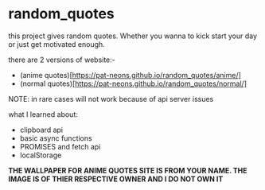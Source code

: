 # random_quotes
this project gives random quotes.
Whether you wanna to kick start your day or just get motivated enough.


there are 2 versions of website:-
+ (anime quotes)[https://pat-neons.github.io/random_quotes/anime/]
+ (normal quotes)[https://pat-neons.github.io/random_quotes/normal/]

NOTE:
in rare cases will not work because of api server issues

what I learned about:
+ clipboard api
+ basic async functions
+ PROMISES and fetch api
+ localStorage


**THE WALLPAPER FOR ANIME QUOTES SITE IS FROM YOUR NAME. THE IMAGE IS OF THIER RESPECTIVE OWNER AND I DO NOT OWN IT**
